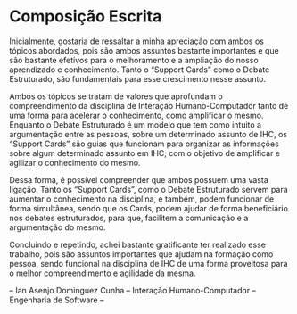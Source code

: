 # Composição Escrita

Inicialmente, gostaria de ressaltar a minha apreciação com ambos os tópicos abordados, pois são ambos assuntos bastante importantes e que são bastante efetivos para o melhoramento e a ampliação do nosso aprendizado e conhecimento. Tanto o “Support Cards” como o Debate Estruturado, são fundamentais para esse crescimento nesse assunto.

Ambos os tópicos se tratam de valores que aprofundam o compreendimento da disciplina de Interação Humano-Computador tanto de uma forma para acelerar o conhecimento, como amplificar o mesmo. Enquanto o Debate Estruturado é um modelo que tem como intuito a argumentação entre as pessoas, sobre um determinado assunto de IHC, os “Support Cards” são guias que funcionam para organizar as informações sobre algum determinado assunto em IHC, com o objetivo de amplificar e agilizar o conhecimento do mesmo.

Dessa forma, é possível compreender que ambos possuem uma vasta ligação. Tanto os “Support Cards”, como o Debate Estruturado servem para aumentar o conhecimento na disciplina, e também, podem funcionar de forma simultânea, sendo que os Cards, podem ajudar de forma beneficiário nos debates estruturados, para que, facilitem a comunicação e a argumentação do mesmo.

Concluindo e repetindo, achei bastante gratificante ter realizado esse trabalho, pois são assuntos importantes que ajudam na formação como pessoa, sendo funcional na disciplina de IHC de uma forma proveitosa para o melhor compreendimento e agilidade da mesma.

– Ian Asenjo Dominguez Cunha –
 Interação Humano-Computador –
 Engenharia de Software –

